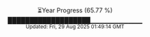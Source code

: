 <p align="center">
⏳Year Progress (65.77 %) <br>
███████████████████▁▁▁▁▁▁▁▁▁▁▁ <br>
<sub>Updated: Fri, 29 Aug 2025 01:49:14 GMT</sub>
</p>

